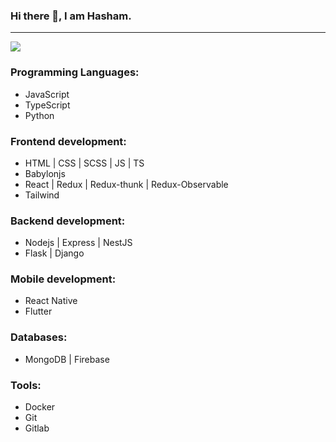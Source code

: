 ### Hi there 👋, I am Hasham.
<hr />

<a href="https://linktr.ee/hashiinngg" target="_blank">
  <img src="https://img.shields.io/badge/connect_with_me-blue?style=for-the-badge" />
</a>

### Programming Languages:
- JavaScript
- TypeScript
- Python

### Frontend development:
- HTML | CSS | SCSS | JS | TS
- Babylonjs
- React | Redux | Redux-thunk | Redux-Observable
- Tailwind

### Backend development:
- Nodejs | Express | NestJS
- Flask | Django

### Mobile development:
- React Native
- Flutter

### Databases:
- MongoDB | Firebase

### Tools:
- Docker
- Git
- Gitlab
